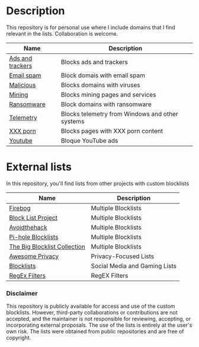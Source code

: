 # Description
This repository is for personal use where I include domains that I find relevant in the lists. Collaboration is welcome.

| Name | Description | 
|---|---|
| [Ads and trackers](https://raw.githubusercontent.com/PauloHenkeM/pi-hole/main/Ads-and-trackers.txt) | Blocks ads and trackers |
| [Email spam](https://raw.githubusercontent.com/PauloHenkeM/pi-hole/main/Email-spam.txt) | Block domais with email spam |
| [Malicious](https://raw.githubusercontent.com/PauloHenkeM/pi-hole/main/Malicious.txt) | Blocks domains with viruses |
| [Mining](hthttps://raw.githubusercontent.com/PauloHenkeM/pi-hole/main/Mining.txt) | Blocks mining pages and services | 
| [Ransomware](https://raw.githubusercontent.com/PauloHenkeM/pi-hole/main/Ransomware.txt) | Block domains with ransomware |
| [Telemetry](https://raw.githubusercontent.com/PauloHenkeM/pi-hole/main/Telemetry.txt) | Blocks telemetry from Windows and other systems |
| [XXX porn](https://raw.githubusercontent.com/PauloHenkeM/pi-hole/main/XXX-porn.txt) | Blocks pages with XXX porn content | 
| [Youtube](https://raw.githubusercontent.com/PauloHenkeM/pi-hole/main/YouTube.txt) | Bloque YouTube ads | 


# External lists 
In this repository, you'll find lists from other projects with custom blocklists

| Name | Description |
|---|---|
| [Firebog](https://firebog.net) | Multiple Blocklists |
| [Block List Project](https://github.com/blocklistproject/Lists) | Multiple Blocklists |
| [Avoidthehack](https://avoidthehack.com/best-pihole-blocklists) | Multiple Blocklists |
| [Pi-hole Blocklists](https://github.com/topics/pihole-blocklists) | Multiple Blocklists |
| [The Big Blocklist Collection](https://github.com/sefinek24/PiHole-Blocklist-Collection) | Multiple Blocklists |
| [Awesome Privacy](https://github.com/pluja/awesome-privacy) | Privacy-Focused Lists |
| [Blocklists](https://github.com/nickoppen/pihole-blocklists) | Social Media and Gaming Lists |
| [RegEx Filters](https://github.com/slyfox1186/pihole-regex) | RegEX Filters |

### Disclaimer
This repository is publicly available for access and use of the custom blocklists. However, third-party collaborations or contributions are not accepted, and the maintainer is not responsible for reviewing, accepting, or incorporating external proposals. The use of the lists is entirely at the user's own risk. The lists were obtained from public repositories and are free of copyright.
